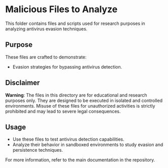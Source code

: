# Malicious Files to Analyze

This folder contains files and scripts used for research purposes in analyzing antivirus evasion techniques.

## Purpose
These files are crafted to demonstrate:
- Evasion strategies for bypassing antivirus detection.

## Disclaimer
**Warning**: The files in this directory are for educational and research purposes only. They are designed to be executed in isolated and controlled environments. Misuse of these files for unauthorized activities is strictly prohibited and may lead to severe legal consequences.

## Usage
- Use these files to test antivirus detection capabilities.
- Analyze their behavior in sandboxed environments to study evasion and persistence techniques.

For more information, refer to the main documentation in the repository.
